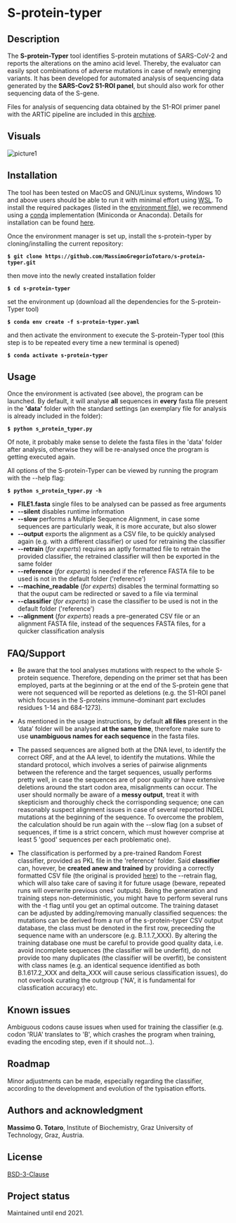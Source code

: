 # S-protein-typer

## Description

The **S-protein-Typer** tool identifies S-protein mutations of SARS-CoV-2 and reports the alterations on the amino acid level. Thereby, the evaluator can easily spot combinations of adverse mutations in case of newly emerging variants.
It has been developed for automated analysis of sequencing data generated by the **SARS-Cov2 S1-ROI panel**, but should also work for other sequencing data of the S-gene.

Files for analysis of sequencing data obtained by the S1-ROI primer panel with the ARTIC pipeline are included in this [archive](https://gitlab.com/MassimoGregorioTotaro/s-protein-typer/-/blob/main/V1000SG.zip).

## Visuals

![picture1](https://gitlab.com/MassimoGregorioTotaro/s-protein-typer/uploads/6ca30780d257eda4a55a8f66f108715b/pic1.png)

## Installation

The tool has been tested on MacOS and GNU/Linux systems, Windows 10 and above users should be able to run it with minimal effort using [WSL](https://docs.microsoft.com/en-gb/windows/wsl/).
To install the required packages (listed in the [environment file](https://github.com/MassimoGregorioTotaro/s-protein-typer/blob/main/s-protein-typer.yaml)), we recommend using a [conda](https://docs.conda.io/projects/conda/en/latest/index.html) implementation (Miniconda or Anaconda). Details for installation can be found [here](https://conda.io/projects/conda/en/latest/user-guide/install/index.html).

Once the environment manager is set up, install the s-protein-typer by cloning/installing the current repository:

**`$ git clone https://github.com/MassimoGregorioTotaro/s-protein-typer.git`**

then move into the newly created installation folder

**`$ cd s-protein-typer`**

set the environment up (download all the dependencies for the S-protein-Typer tool)

**`$ conda env create -f s-protein-typer.yaml`**

and then activate the environment to execute the S-protein-Typer tool (this step is to be repeated every time a new terminal is opened)

**`$ conda activate s-protein-typer`**

## Usage

Once the environment is activated (see above), the program can be launched. By default, it will analyse **all** sequences in **every** fasta file present in the **'data'** folder with the standard settings (an exemplary file for analysis is already included in the folder):

**`$ python s_protein_typer.py`**

Of note, it probably make sense to delete the fasta files in the 'data' folder after analysis, otherwise they will be re-analysed once the program is getting executed again.

All options of the S-protein-Typer can be viewed by running the program with the --help flag:

**`$ python s_protein_typer.py -h`**

- **FILE1.fasta** single files to be analysed can be passed as free arguments
- **--silent** disables runtime information
- **--slow** performs a Multiple Sequence Alignment, in case some sequences are particularly weak, it is more accurate, but also slower
- **--output** exports the alignment as a CSV file, to be quickly analysed again (e.g. with a different classifier) or used for retraining the classifier
- **--retrain** (_for experts_) requires an aptly formatted file to retrain the provided classifier, the retrained classifier will then be exported in the same folder
- **--reference** (_for experts_) is needed if the reference FASTA file to be used is not in the default folder ('reference')
- **--machine_readable** (_for experts_) disables the terminal formatting so that the ouput cam be redirected or saved to a file via terminal
- **--classifier** (_for experts_) in case the classifier to be used is not in the default folder ('reference')
- **--alignment** (_for experts_) reads a pre-generated CSV file or an alignment FASTA file, instead of the sequences FASTA files, for a quicker classification analysis

## FAQ/Support

- Be aware that the tool analyses mutations with respect to the whole S-protein sequence. Therefore, depending on the primer set that has been employed, parts at the beginning or at the end of the S-protein gene that were not sequenced will be reported as deletions (e.g. the S1-ROI panel which focuses in the S-proteins immune-dominant part excludes residues 1-14 and 684-1273).

- As mentioned in the usage instructions, by default **all files** present in the ‘data’ folder will be analysed **at the same time**, therefore make sure to use **unambiguous names for each sequence** in the fasta files.

- The passed sequences are aligned both at the DNA level, to identify the correct ORF, and at the AA level, to identify the mutations. While the standard protocol, which involves a series of pairwise alignments between the reference and the target sequences, usually performs pretty well, in case the sequences are of poor quality or have extensive deletions around the start codon area, misalignments can occur. The user should normally be aware of a **messy output**, treat it with skepticism and thoroughly check the corrisponding sequence; one can reasonably suspect alignment issues in case of several reported INDEL mutations at the beginning of the sequence. To overcome the problem, the calculation should be run again with the --slow flag (on a subset of sequences, if time is a strict concern, which must however comprise at least 5 'good' sequences per each problematic one).

- The classification is performed by a pre-trained Random Forest classifier, provided as PKL file in the 'reference' folder.
Said **classifier** can, hovever, be **created anew and trained** by providing a correctly formatted CSV file (the original is provided [here](https://github.com/MassimoGregorioTotaro/s-protein-typer/blob/main/reference/training_dataset.csv)) to the --retrain flag, which will also take care of saving it for future usage (beware, repeated runs will overwrite previous ones' outputs).
Being the generation and training steps non-deterministic, you might have to perform several runs with the -t flag until you get an optimal outcome.
The training dataset can be adjusted by adding/removing manually classified sequences: the mutations can be derived from a run of the s-protein-typer CSV output database, the class must be denoted in the first row, preceeding the sequence name with an underscore (e.g. B.1.1.7_XXX). By altering the training database one must be careful to provide good quality data, i.e. avoid incomplete sequences (the classifier will be underfit), do not provide too many duplicates (the classifier will be overfit), be consistent with class names (e.g. an identical sequence identified as both B.1.617.2_XXX and delta_XXX will cause serious classification issues), do not overlook curating the outgroup ('NA', it is fundamental for classfication accuracy) etc.

## Known issues  

Ambiguous codons cause issues when used for training the classifier (e.g. codon 'RUA' translates to 'B', which crashes the program when training, evading the encoding step, even if it should not...).

## Roadmap

Minor adjustments can be made, especially regarding the classifier, according to the development and evolution of the typisation efforts.

## Authors and acknowledgment

**Massimo G. Totaro**, Institute of Biochemistry, Graz University of Technology, Graz, Austria.

## License

[BSD-3-Clause](https://github.com/MassimoGregorioTotaro/s-protein-typer/blob/main/LICENSE)

## Project status

Maintained until end 2021.
